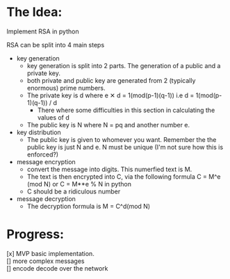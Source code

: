 # The Idea:

Implement RSA in python 

RSA can be split into 4 main steps
- key generation
	- key generation is split into 2 parts. The generation of a public and 
		a private key. 
	- both private and public key are generated from 2 (typically enormous) prime numbers.
	- The private key is d where e ✕ d = 1(mod(p-1)(q-1)) i.e d = 1(mod(p-1)(q-1)) / d
		- There where some difficulties in this section in calculating the values of d
	- The public key is N where N = pq and another number e.
- key distribution
	- The public key is given to whomever you want. Remember the the public key is 
		just N and e. N must be unique (I'm not sure how this is enforced?)
- message encryption 
	- convert the message into digits. This numerfied text is M.
	- The text is then encrypted into C, via the following formula C = M^e (mod N) or C = M**e % N in python 
	- C should be a ridiculous number
- message decryption
	- The decryption formula is M = C^d(mod N)

# Progress:
[x] MVP basic implementation.  
[] more complex messages  
[] encode decode over the network  
